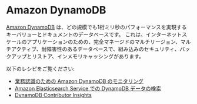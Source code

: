 # Amazon DynamoDB

[Amazon DynamoDB][ddb-main] は、どの規模でも1桁ミリ秒のパフォーマンスを実現するキーバリューとドキュメントのデータベースです。 これは、インターネットスケールのアプリケーションのための、完全マネージドのマルチリージョン、マルチアクティブ、耐障害性のあるデータベースで、組み込みのセキュリティ、バックアップとリストア、インメモリキャッシングがあります。

以下のレシピをご覧ください:

- [業務認識のための Amazon DynamoDB のモニタリング][ddb-opawa]
- [Amazon Elasticsearch Service での DynamoDB データの検索][ddb-aes-ws]  
- [DynamoDB Contributor Insights][cwci-oow]

[ddb-main]: https://aws.amazon.com/dynamodb/
[ddb-opawa]: https://aws.amazon.com/blogs/database/monitoring-amazon-dynamodb-for-operational-awareness/
[ddb-aes-ws]: https://search-ddb.aesworkshops.com/
[cwci-oow]: https://observability.workshop.aws/en/contributorinsights/explore
